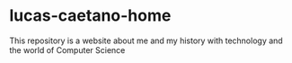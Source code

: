 # lucas-caetano-home
This repository is a website about me and my history with technology and the world of Computer Science
